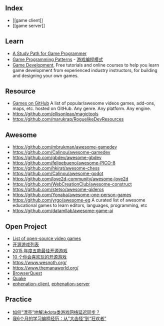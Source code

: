 ## Index
- [[game client]]
- [[game server]]


## Learn
- [A Study Path for Game Programmer](https://github.com/miloyip/game-programmer)
- [Game Programming Patterns](https://github.com/munificent/game-programming-patterns) - [游戏编程模式](https://github.com/tkchu/Game-Programming-Patterns-CN)
- [Game Development](https://gamedevelopment.tutsplus.com/), Free tutorials and online courses to help you learn game development from experienced industry instructors, for building and designing your own games.


## Resource
- [Games on GitHub](https://github.com/leereilly/games) A list of popular/awesome videos games, add-ons, maps, etc. hosted on GitHub. Any genre. Any platform. Any engine.
- https://github.com/ellisonleao/magictools
- https://github.com/marukrap/RoguelikeDevResources


## Awesome
- https://github.com/mbrukman/awesome-gamedev
- https://github.com/Calinou/awesome-gamedev
- https://github.com/gbdev/awesome-gbdev
- https://github.com/felipebueno/awesome-PICO-8
- https://github.com/hkirat/awesome-chess
- https://github.com/Calinou/awesome-godot
- https://github.com/love2d-community/awesome-love2d
- https://github.com/WebCreationClub/awesome-construct
- https://github.com/stetso/awesome-gideros
- https://github.com/Yonaba/awesome-one-person-games
- https://github.com/yrgo/awesome-eg A curated list of awesome educational games to learn editors, languages, programming, etc
- https://github.com/datamllab/awesome-game-ai


## Open Project
- [List of open-source video games](https://en.wikipedia.org/wiki/List_of_open-source_video_games)
- [开源游戏列表](https://zh.wikipedia.org/wiki/%E5%BC%80%E6%BA%90%E6%B8%B8%E6%88%8F%E5%88%97%E8%A1%A8)
- [2015 年度五款最佳开源游戏](https://github.com/OCselected/opensource-2015-yearbook-zh/blob/master/5-best-game-2015.md)
- [10 个你会喜欢玩的开源游戏](https://www.oschina.net/news/21586/10-best-open-source-games)
- https://www.wesnoth.org/
- https://www.themanaworld.org/
- [BrowserQuest](https://github.com/mozilla/BrowserQuest)
- [Quake](https://github.com/id-Software/Quake)
- [ephenation-client](https://github.com/larspensjo/ephenation-client), [ephenation-server](https://github.com/larspensjo/ephenation-server)


## Practice
- [如何“漂亮”地解决dota类游戏网络延迟同步？](http://www.gameres.com/482069.html)
- [我6个月的学习编程经历：从”大齿怪“到“狂欢者”](http://www.aqee.net/post/first-six-months.html)

